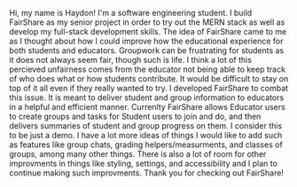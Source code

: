Hi, my name is Haydon! I'm a software engineering student. I build FairShare as my senior project in order to try out the MERN stack as well as develop my full-stack development skills. The idea of FairShare came to me as I thought about how I could improve how the educational experience for both students and educators. Groupwork can be frustrating for students as it does not always seem fair, though such is life. I think a lot of this percieved unfairness comes from the educator not being able to keep track of who does what or how students contribute. It would be difficult to stay on top of it all even if they really wanted to try. I developed FairShare to combat this issue. It is meant to deliver student and group information to educators in a helpful and efficient manner. Currenlty FairShare allows Educator users to create groups and tasks for Student users to join and do, and then delivers summaries of student and group progress on them. I consider this to be just a demo. I have a lot more ideas of things I would like to add such as features like group chats, grading helpers/measurments, and classes of groups, among many other things. There is also a lot of room for other improvments in things like styling, settings, and accessibility and I plan to continue making such improvments. Thank you for checking out FairShare!
